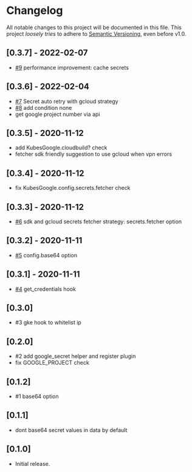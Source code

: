 # Changelog

All notable changes to this project will be documented in this file.
This project *loosely tries* to adhere to [Semantic Versioning](http://semver.org/), even before v1.0.

## [0.3.7] - 2022-02-07
- [#9](https://github.com/boltops-tools/kubes_google/pull/9) performance improvement: cache secrets

## [0.3.6] - 2022-02-04
- [#7](https://github.com/boltops-tools/kubes_google/pull/7) Secret auto retry with gcloud strategy
- [#8](https://github.com/boltops-tools/kubes_google/pull/8) add condition none
- get google project number via api

## [0.3.5] - 2020-11-12
- add KubesGoogle.cloudbuild? check
- fetcher sdk friendly suggestion to use gcloud when vpn errors

## [0.3.4] - 2020-11-12
- fix KubesGoogle.config.secrets.fetcher check

## [0.3.3] - 2020-11-12
- [#6](https://github.com/boltops-tools/kubes_google/pull/6) sdk and gcloud secrets fetcher strategy: secrets.fetcher option

## [0.3.2] - 2020-11-11
- [#5](https://github.com/boltops-tools/kubes_google/pull/5) config.base64 option

## [0.3.1] - 2020-11-11
- [#4](https://github.com/boltops-tools/kubes_google/pull/4) get_credentials hook

## [0.3.0]
- #3 gke hook to whitelist ip

## [0.2.0]
- #2 add google_secret helper and register plugin
- fix GOOGLE_PROJECT check

## [0.1.2]
- #1 base64 option

## [0.1.1]
- dont base64 secret values in data by default

## [0.1.0]
- Initial release.

